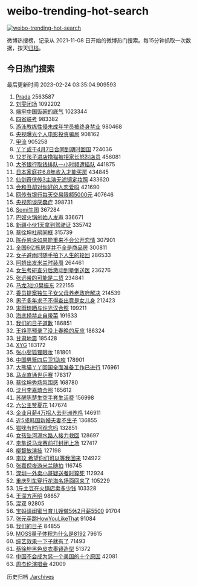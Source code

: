 # weibo-trending-hot-search

[![weibo-trending-hot-search](https://github.com/ameizi/weibo-trending-hot-search/actions/workflows/ci.yml/badge.svg)](https://github.com/ameizi/weibo-trending-hot-search/actions/workflows/ci.yml)

微博热搜榜，记录从 2021-11-08 日开始的微博热门搜索。每15分钟抓取一次数据，按天[归档](./archives)。

## 今日热门搜索

<!-- BEGIN --> 
最后更新时间 2023-02-24 03:35:04.909593 
1. [Prada](https://s.weibo.com/weibo?q=%23Prada%23&t=31&band_rank=1&Refer=top) 2563587
1. [刘雯闭场](https://s.weibo.com/weibo?q=%23%E5%88%98%E9%9B%AF%E9%97%AD%E5%9C%BA%23&t=31&band_rank=2&Refer=top) 1092202
1. [端牢中国饭碗的底气](https://s.weibo.com/weibo?q=%23%E7%AB%AF%E7%89%A2%E4%B8%AD%E5%9B%BD%E9%A5%AD%E7%A2%97%E7%9A%84%E5%BA%95%E6%B0%94%23&t=31&band_rank=3&Refer=top) 1023344
1. [四省联考](https://s.weibo.com/weibo?q=%E5%9B%9B%E7%9C%81%E8%81%94%E8%80%83&t=31&band_rank=7&Refer=top) 983382
1. [游泳教练性侵未成年学员被终身禁业](https://s.weibo.com/weibo?q=%23%E6%B8%B8%E6%B3%B3%E6%95%99%E7%BB%83%E6%80%A7%E4%BE%B5%E6%9C%AA%E6%88%90%E5%B9%B4%E5%AD%A6%E5%91%98%E8%A2%AB%E7%BB%88%E8%BA%AB%E7%A6%81%E4%B8%9A%23&t=31&band_rank=4&Refer=top) 980468
1. [央视曝光个人电影投资骗局](https://s.weibo.com/weibo?q=%23%E5%A4%AE%E8%A7%86%E6%9B%9D%E5%85%89%E4%B8%AA%E4%BA%BA%E7%94%B5%E5%BD%B1%E6%8A%95%E8%B5%84%E9%AA%97%E5%B1%80%23&t=31&band_rank=5&Refer=top) 908162
1. [甲流](https://s.weibo.com/weibo?q=%E7%94%B2%E6%B5%81&t=31&band_rank=6&Refer=top) 905258
1. [丫丫或于4月7日合同到期时回国](https://s.weibo.com/weibo?q=%23%E4%B8%AB%E4%B8%AB%E6%88%96%E4%BA%8E4%E6%9C%887%E6%97%A5%E5%90%88%E5%90%8C%E5%88%B0%E6%9C%9F%E6%97%B6%E5%9B%9E%E5%9B%BD%23&t=31&band_rank=36&Refer=top) 724036
1. [12岁孩子进店撸猫被拒家长怒怼店员](https://s.weibo.com/weibo?q=%2312%E5%B2%81%E5%AD%A9%E5%AD%90%E8%BF%9B%E5%BA%97%E6%92%B8%E7%8C%AB%E8%A2%AB%E6%8B%92%E5%AE%B6%E9%95%BF%E6%80%92%E6%80%BC%E5%BA%97%E5%91%98%23&t=31&band_rank=48&Refer=top) 456081
1. [大爷银行取钱排队一小时频遭插队](https://s.weibo.com/weibo?q=%23%E5%A4%A7%E7%88%B7%E9%93%B6%E8%A1%8C%E5%8F%96%E9%92%B1%E6%8E%92%E9%98%9F%E4%B8%80%E5%B0%8F%E6%97%B6%E9%A2%91%E9%81%AD%E6%8F%92%E9%98%9F%23&t=31&band_rank=8&Refer=top) 441875
1. [日本家庭花6.8年收入才能买房](https://s.weibo.com/weibo?q=%23%E6%97%A5%E6%9C%AC%E5%AE%B6%E5%BA%AD%E8%8A%B16.8%E5%B9%B4%E6%94%B6%E5%85%A5%E6%89%8D%E8%83%BD%E4%B9%B0%E6%88%BF%23&t=31&band_rank=9&Refer=top) 434845
1. [仙剑奇侠传3主演无滤镜定妆照](https://s.weibo.com/weibo?q=%23%E4%BB%99%E5%89%91%E5%A5%87%E4%BE%A0%E4%BC%A03%E4%B8%BB%E6%BC%94%E6%97%A0%E6%BB%A4%E9%95%9C%E5%AE%9A%E5%A6%86%E7%85%A7%23&t=31&band_rank=10&Refer=top) 433620
1. [会和丑却对你好的人恋爱吗](https://s.weibo.com/weibo?q=%23%E4%BC%9A%E5%92%8C%E4%B8%91%E5%8D%B4%E5%AF%B9%E4%BD%A0%E5%A5%BD%E7%9A%84%E4%BA%BA%E6%81%8B%E7%88%B1%E5%90%97%23&t=31&band_rank=13&Refer=top) 421690
1. [网传有银行每天交易限额5000元](https://s.weibo.com/weibo?q=%23%E7%BD%91%E4%BC%A0%E6%9C%89%E9%93%B6%E8%A1%8C%E6%AF%8F%E5%A4%A9%E4%BA%A4%E6%98%93%E9%99%90%E9%A2%9D5000%E5%85%83%23&t=31&band_rank=27&Refer=top) 407646
1. [央视网谈厌蠢症](https://s.weibo.com/weibo?q=%23%E5%A4%AE%E8%A7%86%E7%BD%91%E8%B0%88%E5%8E%8C%E8%A0%A2%E7%97%87%23&t=31&band_rank=31&Refer=top) 398731
1. [Somi生图](https://s.weibo.com/weibo?q=Somi%E7%94%9F%E5%9B%BE&t=31&band_rank=11&Refer=top) 367284
1. [巴奴火锅创始人发声](https://s.weibo.com/weibo?q=%23%E5%B7%B4%E5%A5%B4%E7%81%AB%E9%94%85%E5%88%9B%E5%A7%8B%E4%BA%BA%E5%8F%91%E5%A3%B0%23&t=31&band_rank=13&Refer=top) 336671
1. [新疆小伙1天拿到驾驶证](https://s.weibo.com/weibo?q=%23%E6%96%B0%E7%96%86%E5%B0%8F%E4%BC%991%E5%A4%A9%E6%8B%BF%E5%88%B0%E9%A9%BE%E9%A9%B6%E8%AF%81%23&t=31&band_rank=12&Refer=top) 335742
1. [蔡徐坤杜鹃同框](https://s.weibo.com/weibo?q=%23%E8%94%A1%E5%BE%90%E5%9D%A4%E6%9D%9C%E9%B9%83%E5%90%8C%E6%A1%86%23&t=31&band_rank=14&Refer=top) 315739
1. [陈乔恩说如果能重来不会公开恋情](https://s.weibo.com/weibo?q=%23%E9%99%88%E4%B9%94%E6%81%A9%E8%AF%B4%E5%A6%82%E6%9E%9C%E8%83%BD%E9%87%8D%E6%9D%A5%E4%B8%8D%E4%BC%9A%E5%85%AC%E5%BC%80%E6%81%8B%E6%83%85%23&t=31&band_rank=15&Refer=top) 307901
1. [全国6亿栋房屋并不全是商品房](https://s.weibo.com/weibo?q=%23%E5%85%A8%E5%9B%BD6%E4%BA%BF%E6%A0%8B%E6%88%BF%E5%B1%8B%E5%B9%B6%E4%B8%8D%E5%85%A8%E6%98%AF%E5%95%86%E5%93%81%E6%88%BF%23&t=31&band_rank=31&Refer=top) 300811
1. [女子避雨时随手拍下人生的轮回](https://s.weibo.com/weibo?q=%23%E5%A5%B3%E5%AD%90%E9%81%BF%E9%9B%A8%E6%97%B6%E9%9A%8F%E6%89%8B%E6%8B%8D%E4%B8%8B%E4%BA%BA%E7%94%9F%E7%9A%84%E8%BD%AE%E5%9B%9E%23&t=31&band_rank=16&Refer=top) 286533
1. [阿娇出发米兰时装周](https://s.weibo.com/weibo?q=%23%E9%98%BF%E5%A8%87%E5%87%BA%E5%8F%91%E7%B1%B3%E5%85%B0%E6%97%B6%E8%A3%85%E5%91%A8%23&t=31&band_rank=17&Refer=top) 264461
1. [女生考研查分后激动到晕倒送医](https://s.weibo.com/weibo?q=%23%E5%A5%B3%E7%94%9F%E8%80%83%E7%A0%94%E6%9F%A5%E5%88%86%E5%90%8E%E6%BF%80%E5%8A%A8%E5%88%B0%E6%99%95%E5%80%92%E9%80%81%E5%8C%BB%23&t=31&band_rank=27&Refer=top) 236276
1. [张远带的可能是二货](https://s.weibo.com/weibo?q=%23%E5%BC%A0%E8%BF%9C%E5%B8%A6%E7%9A%84%E5%8F%AF%E8%83%BD%E6%98%AF%E4%BA%8C%E8%B4%A7%23&t=31&band_rank=18&Refer=top) 234841
1. [马龙3比0樊振东](https://s.weibo.com/weibo?q=%23%E9%A9%AC%E9%BE%993%E6%AF%940%E6%A8%8A%E6%8C%AF%E4%B8%9C%23&t=31&band_rank=19&Refer=top) 222155
1. [委员提案独生子女父母养老政府解决](https://s.weibo.com/weibo?q=%23%E5%A7%94%E5%91%98%E6%8F%90%E6%A1%88%E7%8B%AC%E7%94%9F%E5%AD%90%E5%A5%B3%E7%88%B6%E6%AF%8D%E5%85%BB%E8%80%81%E6%94%BF%E5%BA%9C%E8%A7%A3%E5%86%B3%23&t=31&band_rank=20&Refer=top) 214539
1. [男子多年求子不得查出竟是女儿身](https://s.weibo.com/weibo?q=%23%E7%94%B7%E5%AD%90%E5%A4%9A%E5%B9%B4%E6%B1%82%E5%AD%90%E4%B8%8D%E5%BE%97%E6%9F%A5%E5%87%BA%E7%AB%9F%E6%98%AF%E5%A5%B3%E5%84%BF%E8%BA%AB%23&t=31&band_rank=21&Refer=top) 212423
1. [宋雨琦晒与许光汉合照](https://s.weibo.com/weibo?q=%23%E5%AE%8B%E9%9B%A8%E7%90%A6%E6%99%92%E4%B8%8E%E8%AE%B8%E5%85%89%E6%B1%89%E5%90%88%E7%85%A7%23&t=31&band_rank=22&Refer=top) 199211
1. [海底捞禁止自带菜](https://s.weibo.com/weibo?q=%23%E6%B5%B7%E5%BA%95%E6%8D%9E%E7%A6%81%E6%AD%A2%E8%87%AA%E5%B8%A6%E8%8F%9C%23&t=31&band_rank=23&Refer=top) 191633
1. [我们的日子道歉](https://s.weibo.com/weibo?q=%E6%88%91%E4%BB%AC%E7%9A%84%E6%97%A5%E5%AD%90%E9%81%93%E6%AD%89&t=31&band_rank=24&Refer=top) 186851
1. [王铮亮预录了没上春晚的反应](https://s.weibo.com/weibo?q=%23%E7%8E%8B%E9%93%AE%E4%BA%AE%E9%A2%84%E5%BD%95%E4%BA%86%E6%B2%A1%E4%B8%8A%E6%98%A5%E6%99%9A%E7%9A%84%E5%8F%8D%E5%BA%94%23&t=31&band_rank=19&Refer=top) 186324
1. [甘肃地震](https://s.weibo.com/weibo?q=%E7%94%98%E8%82%83%E5%9C%B0%E9%9C%87&t=31&band_rank=25&Refer=top) 185428
1. [XYG](https://s.weibo.com/weibo?q=XYG&t=31&band_rank=26&Refer=top) 183172
1. [张小斐狐狸眼妆](https://s.weibo.com/weibo?q=%23%E5%BC%A0%E5%B0%8F%E6%96%90%E7%8B%90%E7%8B%B8%E7%9C%BC%E5%A6%86%23&t=31&band_rank=27&Refer=top) 181801
1. [中国男篮四后卫1助攻](https://s.weibo.com/weibo?q=%23%E4%B8%AD%E5%9B%BD%E7%94%B7%E7%AF%AE%E5%9B%9B%E5%90%8E%E5%8D%AB1%E5%8A%A9%E6%94%BB%23&t=31&band_rank=28&Refer=top) 178901
1. [大熊猫丫丫回国全面准备工作已进行](https://s.weibo.com/weibo?q=%23%E5%A4%A7%E7%86%8A%E7%8C%AB%E4%B8%AB%E4%B8%AB%E5%9B%9E%E5%9B%BD%E5%85%A8%E9%9D%A2%E5%87%86%E5%A4%87%E5%B7%A5%E4%BD%9C%E5%B7%B2%E8%BF%9B%E8%A1%8C%23&t=31&band_rank=29&Refer=top) 176961
1. [马龙直通世乒赛](https://s.weibo.com/weibo?q=%23%E9%A9%AC%E9%BE%99%E7%9B%B4%E9%80%9A%E4%B8%96%E4%B9%92%E8%B5%9B%23&t=31&band_rank=30&Refer=top) 176317
1. [蔡徐坤秀场氛围感](https://s.weibo.com/weibo?q=%23%E8%94%A1%E5%BE%90%E5%9D%A4%E7%A7%80%E5%9C%BA%E6%B0%9B%E5%9B%B4%E6%84%9F%23&t=31&band_rank=13&Refer=top) 168780
1. [沈月李嘉琦合照](https://s.weibo.com/weibo?q=%23%E6%B2%88%E6%9C%88%E6%9D%8E%E5%98%89%E7%90%A6%E5%90%88%E7%85%A7%23&t=31&band_rank=32&Refer=top) 165612
1. [苏醒陈楚生空手套生活费](https://s.weibo.com/weibo?q=%23%E8%8B%8F%E9%86%92%E9%99%88%E6%A5%9A%E7%94%9F%E7%A9%BA%E6%89%8B%E5%A5%97%E7%94%9F%E6%B4%BB%E8%B4%B9%23&t=31&band_rank=22&Refer=top) 156998
1. [六公主赞夏花](https://s.weibo.com/weibo?q=%23%E5%85%AD%E5%85%AC%E4%B8%BB%E8%B5%9E%E5%A4%8F%E8%8A%B1%23&t=31&band_rank=33&Refer=top) 147674
1. [企业月薪4万招人去非洲养鸡](https://s.weibo.com/weibo?q=%23%E4%BC%81%E4%B8%9A%E6%9C%88%E8%96%AA4%E4%B8%87%E6%8B%9B%E4%BA%BA%E5%8E%BB%E9%9D%9E%E6%B4%B2%E5%85%BB%E9%B8%A1%23&t=31&band_rank=34&Refer=top) 146911
1. [近5成韩国新婚夫妻不生子](https://s.weibo.com/weibo?q=%23%E8%BF%915%E6%88%90%E9%9F%A9%E5%9B%BD%E6%96%B0%E5%A9%9A%E5%A4%AB%E5%A6%BB%E4%B8%8D%E7%94%9F%E5%AD%90%23&t=31&band_rank=35&Refer=top) 136855
1. [猫咪有时间观念吗](https://s.weibo.com/weibo?q=%23%E7%8C%AB%E5%92%AA%E6%9C%89%E6%97%B6%E9%97%B4%E8%A7%82%E5%BF%B5%E5%90%97%23&t=31&band_rank=37&Refer=top) 132851
1. [女孩坠河溺水路人接力救回](https://s.weibo.com/weibo?q=%23%E5%A5%B3%E5%AD%A9%E5%9D%A0%E6%B2%B3%E6%BA%BA%E6%B0%B4%E8%B7%AF%E4%BA%BA%E6%8E%A5%E5%8A%9B%E6%95%91%E5%9B%9E%23&t=31&band_rank=38&Refer=top) 128697
1. [李隼说马龙赛前打封闭上场](https://s.weibo.com/weibo?q=%23%E6%9D%8E%E9%9A%BC%E8%AF%B4%E9%A9%AC%E9%BE%99%E8%B5%9B%E5%89%8D%E6%89%93%E5%B0%81%E9%97%AD%E4%B8%8A%E5%9C%BA%23&t=31&band_rank=39&Refer=top) 127417
1. [柳智敏演技](https://s.weibo.com/weibo?q=%23%E6%9F%B3%E6%99%BA%E6%95%8F%E6%BC%94%E6%8A%80%23&t=31&band_rank=40&Refer=top) 127198
1. [李玟 希望你们可以等我回来](https://s.weibo.com/weibo?q=%E6%9D%8E%E7%8E%9F%20%E5%B8%8C%E6%9C%9B%E4%BD%A0%E4%BB%AC%E5%8F%AF%E4%BB%A5%E7%AD%89%E6%88%91%E5%9B%9E%E6%9D%A5&t=31&band_rank=41&Refer=top) 124922
1. [张嘉倪夜游米兰随拍](https://s.weibo.com/weibo?q=%23%E5%BC%A0%E5%98%89%E5%80%AA%E5%A4%9C%E6%B8%B8%E7%B1%B3%E5%85%B0%E9%9A%8F%E6%8B%8D%23&t=31&band_rank=42&Refer=top) 116745
1. [深圳一外卖小哥疑送餐时猝死](https://s.weibo.com/weibo?q=%23%E6%B7%B1%E5%9C%B3%E4%B8%80%E5%A4%96%E5%8D%96%E5%B0%8F%E5%93%A5%E7%96%91%E9%80%81%E9%A4%90%E6%97%B6%E7%8C%9D%E6%AD%BB%23&t=31&band_rank=43&Refer=top) 112924
1. [重庆列车穿行花海名场面回来了](https://s.weibo.com/weibo?q=%23%E9%87%8D%E5%BA%86%E5%88%97%E8%BD%A6%E7%A9%BF%E8%A1%8C%E8%8A%B1%E6%B5%B7%E5%90%8D%E5%9C%BA%E9%9D%A2%E5%9B%9E%E6%9D%A5%E4%BA%86%23&t=31&band_rank=44&Refer=top) 105229
1. [1斤土豆在火锅店卖多少钱](https://s.weibo.com/weibo?q=%231%E6%96%A4%E5%9C%9F%E8%B1%86%E5%9C%A8%E7%81%AB%E9%94%85%E5%BA%97%E5%8D%96%E5%A4%9A%E5%B0%91%E9%92%B1%23&t=31&band_rank=45&Refer=top) 103328
1. [王濛方声明](https://s.weibo.com/weibo?q=%23%E7%8E%8B%E6%BF%9B%E6%96%B9%E5%A3%B0%E6%98%8E%23&t=31&band_rank=46&Refer=top) 98657
1. [混双](https://s.weibo.com/weibo?q=%E6%B7%B7%E5%8F%8C&t=31&band_rank=47&Refer=top) 92805
1. [宝妈请闺蜜当育儿嫂做5休2月薪5500](https://s.weibo.com/weibo?q=%23%E5%AE%9D%E5%A6%88%E8%AF%B7%E9%97%BA%E8%9C%9C%E5%BD%93%E8%82%B2%E5%84%BF%E5%AB%82%E5%81%9A5%E4%BC%912%E6%9C%88%E8%96%AA5500%23&t=31&band_rank=48&Refer=top) 91704
1. [张元英跳HowYouLikeThat](https://s.weibo.com/weibo?q=%23%E5%BC%A0%E5%85%83%E8%8B%B1%E8%B7%B3HowYouLikeThat%23&t=31&band_rank=49&Refer=top) 91084
1. [我们的日子](https://s.weibo.com/weibo?q=%E6%88%91%E4%BB%AC%E7%9A%84%E6%97%A5%E5%AD%90&t=31&band_rank=50&Refer=top) 84855
1. [MOSS量子体积为什么是8192](https://s.weibo.com/weibo?q=%23MOSS%E9%87%8F%E5%AD%90%E4%BD%93%E7%A7%AF%E4%B8%BA%E4%BB%80%E4%B9%88%E6%98%AF8192%23&t=31&band_rank=13&Refer=top) 79615
1. [综艺效果一下子就有了](https://s.weibo.com/weibo?q=%E7%BB%BC%E8%89%BA%E6%95%88%E6%9E%9C%E4%B8%80%E4%B8%8B%E5%AD%90%E5%B0%B1%E6%9C%89%E4%BA%86&t=31&band_rank=38&Refer=top) 71493
1. [蔡徐坤黑色皮衣墨镜造型](https://s.weibo.com/weibo?q=%23%E8%94%A1%E5%BE%90%E5%9D%A4%E9%BB%91%E8%89%B2%E7%9A%AE%E8%A1%A3%E5%A2%A8%E9%95%9C%E9%80%A0%E5%9E%8B%23&t=31&band_rank=25&Refer=top) 51372
1. [中国不会成为另一个美国的十个原因](https://s.weibo.com/weibo?q=%23%E4%B8%AD%E5%9B%BD%E4%B8%8D%E4%BC%9A%E6%88%90%E4%B8%BA%E5%8F%A6%E4%B8%80%E4%B8%AA%E7%BE%8E%E5%9B%BD%E7%9A%84%E5%8D%81%E4%B8%AA%E5%8E%9F%E5%9B%A0%23&t=31&band_rank=47&Refer=top) 42081
1. [周杰伦演唱会](https://s.weibo.com/weibo?q=%23%E5%91%A8%E6%9D%B0%E4%BC%A6%E6%BC%94%E5%94%B1%E4%BC%9A%23&t=31&band_rank=49&Refer=top) 42009
<!-- END -->

历史归档 [./archives](./archives)

